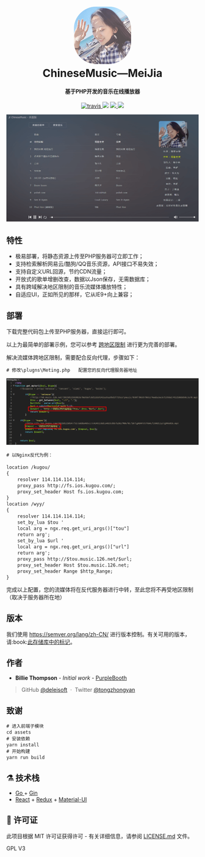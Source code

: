 <h1 align="center">
  <br>
  <a href="#" alt="logo" ><img src="https://raw.githubusercontent.com/deleisoft/ChineseMusic/main/images/p1.png" width="150" style="border-radius: 58px;"/></a>
  <br>
  ChineseMusic—MeiJia
  <br>
</h1>

<h4 align="center">基于PHP开发的音乐在线播放器</h4>

<p align="center">
  <a href="https://travis-ci.com/github/cloudreve/Cloudreve/">
    <img src="https://img.shields.io/travis/com/cloudreve/Cloudreve?style=flat-square"
         alt="travis">
  </a>
  <a href="#"><img src="https://img.shields.io/codecov/c/github/cloudreve/Cloudreve?style=flat-square"></a>
  <a href="#">
      <img src="https://goreportcard.com/badge/github.com/cloudreve/Cloudreve?style=flat-square">
  </a>
  <a href="#">
    <img src="https://img.shields.io/github/v/release/cloudreve/Cloudreve?include_prereleases&style=flat-square">
  </a>
</p>

![Screenshot](https://raw.githubusercontent.com/deleisoft/ChineseMusic/main/images/p2.png)

## 特性

* 极易部署，将静态资源上传至PHP服务器可立即工作；
* 支持检索解析网易云/酷狗/QQ音乐资源，API接口不易失效；
* 支持自定义URL回源，节约CDN流量；
* 开放式的歌单增删改查，数据以Json保存，无需数据库；
* 具有跨域解决地区限制的音乐流媒体播放特性；
* 自适应UI，正如所见的那样，它从IE9+向上兼容；

## 部署

下载完整代码包上传至PHP服务器，直接运行即可。

以上为最简单的部署示例，您可以参考 [跨地区限制](#) 进行更为完善的部署。

解决流媒体跨地区限制，需要配合反向代理，步骤如下：

```shell
# 修改\plugns\Meting.php   配置您的反向代理服务器地址
```
<img src="https://raw.githubusercontent.com/deleisoft/ChineseMusic/main/images/1.png">

```shell
# 以Nginx反代为例：

location /kugou/
{
    resolver 114.114.114.114;
    proxy_pass http://fs.ios.kugou.com/;
    proxy_set_header Host fs.ios.kugou.com;
}
location /wyy/ 
{
    resolver 114.114.114.114;
    set_by_lua $tou '
    local arg = ngx.req.get_uri_args()["tou"]
    return arg';
    set_by_lua $url '
    local arg = ngx.req.get_uri_args()["url"]
    return arg';
    proxy_pass http://$tou.music.126.net/$url;
    proxy_set_header Host $tou.music.126.net;
    proxy_set_header Range $http_Range;
}
```
完成以上配置，您的流媒体将在反代服务器进行中转，至此您将不再受地区限制（取决于服务器所在地）

## 版本

<p>我们使用 <a href="https://semver.org/lang/zh-CN/" target="_blank">https://semver.org/lang/zh-CN/</a> 进行版本控制。有关可用的版本，请:book:<a href="#">此存储库中的标记</a>。</p>

## 作者

* <strong>Billie Thompson</strong> - <em>Initial work</em> - <a href="https://links.jianshu.com/go?to=https%3A%2F%2Fgithub.com%2FPurpleBooth" target="_blank">PurpleBooth</a>

> GitHub [@deleisoft](https://github.com/deleisoft) &nbsp;&middot;&nbsp;
> Twitter [@tongzhongyan](https://twitter.com/tongzhongyan)

## 致谢

```shell
# 进入前端子模块
cd assets
# 安装依赖
yarn install
# 开始构建
yarn run build
```

## :alembic: 技术栈

* [Go ](https://golang.org/) + [Gin](https://github.com/gin-gonic/gin)
* [React](https://github.com/facebook/react) + [Redux](https://github.com/reduxjs/redux) + [Material-UI](https://github.com/mui-org/material-ui)

## :scroll: 许可证

<p>此项目根据 MIT 许可证获得许可 - 有关详细信息，请参阅 <a href="#">LICENSE.md</a> 文件。</p>

GPL V3
